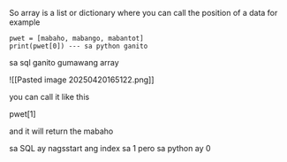 So array is a list or dictionary where you can call the position of a data
for example

```
pwet = [mabaho, mabango, mabantot]
print(pwet[0]) --- sa python ganito
```

sa sql ganito gumawang array

![[Pasted image 20250420165122.png]]

you can call it like this

pwet[1]

and it will return the mabaho

sa SQL ay nagsstart ang index sa 1 pero sa python ay 0


